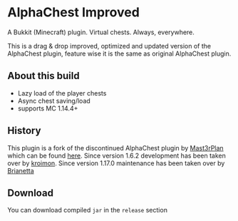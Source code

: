# AlphaChest Improved #
A Bukkit (Minecraft) plugin. Virtual chests. Always, everywhere.

This is a drag & drop improved, optimized and updated version of the AlphaChest plugin, feature wise it is the same as original AlphaChest plugin.

## About this build
- Lazy load of the player chests
- Async chest saving/load
- supports MC 1.14.4+

## History ##
This plugin is a fork of the discontinued AlphaChest plugin by [Mast3rPlan](http://forums.bukkit.org/members/mast3rplan.383/) which can be found [here](http://forums.bukkit.org/threads/4408/).
Since version 1.6.2 development has been taken over by [kroimon](http://forums.bukkit.org/members/kroimon.24975/).
Since version 1.17.0 maintenance has been taken over by [Brianetta](http://dev.bukkit.org/profiles/Brianetta/)
 
## Download
You can download compiled `jar` in the `release` section
